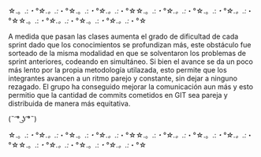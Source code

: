 ☆.。.:*・°☆.。.:*・°☆.。.:*・°☆.。.:*・°☆☆.。.:*・°☆.。.:*・°☆.。.:*・°☆.。.:*・°☆☆.。.:*・°☆.。.:*・°☆.。.:*・°☆.。.:*・°☆

A medida que pasan las clases aumenta el grado de dificultad de cada sprint dado que los conocimientos se profundizan más, este obstáculo fue sorteado de la misma modalidad en que se solventaron los problemas de sprint anteriores, codeando en simultáneo. Si bien el avance se da un poco más lento por la propia metodología utilazada, esto permite que los integrantes avancen a un ritmo parejo y constante, sin dejar a ninguno rezagado.
El grupo ha conseguido mejorar la comunicación aun más y esto permitio que la cantidad de commits cometidos en GIT sea pareja y distribuida de manera más equitativa.

 (˵ ͡° ͜ʖ ͡°˵) 


☆.。.:*・°☆.。.:*・°☆.。.:*・°☆.。.:*・°☆☆.。.:*・°☆.。.:*・°☆.。.:*・°☆.。.:*・°☆☆.。.:*・°☆.。.:*・°☆.。.:*・°☆.。.:*・°☆